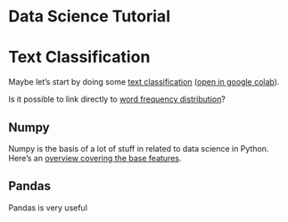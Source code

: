 # Data Science Tutorial

<!-- WARNING: THIS FILE WAS AUTOGENERATED! DO NOT EDIT! -->

# Text Classification

Maybe let’s start by doing some [text
classification](text_classification.ipynb) ([open in google
colab](https://colab.research.google.com/github/ephes/data_science_tutorial/blob/main/text_classification.ipynb)).

Is it possible to link directly to [word frequency
distribution](text_classification.ipynb#Word-frequency-distribution)?

## Numpy

Numpy is the basis of a lot of stuff in related to data science in
Python. Here’s an [overview covering the base features](numpy.ipynb).

## Pandas

Pandas is very useful
